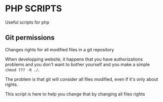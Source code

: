 # PHP SCRIPTS #

Useful scripts for php

## Git permissions ##
Changes rights for all modified files in a git repository

When developping website, it happens that you have authorizations
problems and you don't want to bother yourself and you make a simple
`chmod 777 -R ./`.

The problem is that git will consider all files modified, even if
it's only about rights.

This script is here to help you change that by changing all files rights
